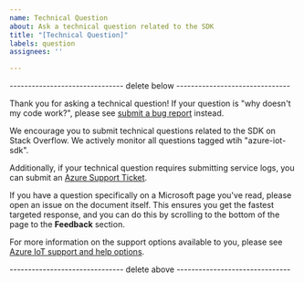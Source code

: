 ```yaml
---
name: Technical Question
about: Ask a technical question related to the SDK
title: "[Technical Question]"
labels: question
assignees: ''

---
```


------------------------------- delete below -------------------------------

Thank you for asking a technical question! If your question is "why doesn't my code work?", please see [submit a bug report](https://github.com/Azure/azure-iot-sdk-node/issues/new?assignees=&labels=bug&template=bug-report.md&title=) instead.

We encourage you to submit technical questions related to the SDK on Stack Overflow. We actively monitor all questions tagged wtih "azure-iot-sdk".

Additionally, if your technical question requires submitting service logs, you can submit an [Azure Support Ticket](https://docs.microsoft.com/en-us/azure/azure-supportability/how-to-create-azure-support-request).

If you have a question specifically on a Microsoft page you've read, please open an issue on the document itself. This ensures you get the fastest targeted response, and you can do this by scrolling to the bottom of the page to the **Feedback** section. 

For more information on the support options available to you, please see [Azure IoT support and help options](aka.ms/IoTHelp).

------------------------------- delete above -------------------------------
